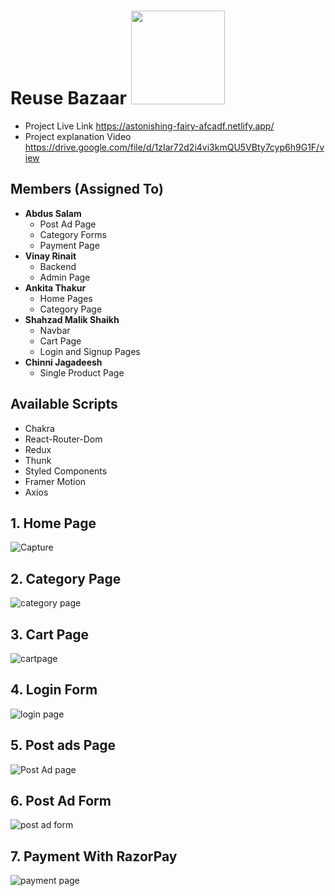 # Reuse Bazaar                                                                      <img src='https://user-images.githubusercontent.com/101567617/213376453-2316aeb0-5717-44a8-899e-f51ec9bf8adc.png' width=150px />
<!-- ![logo](https://user-images.githubusercontent.com/101567617/213124916-3eb14779-abbf-4134-a802-ed83dc2d03ed.png)
![logo-removebg-preview](https://user-images.githubusercontent.com/101567617/213125852-58bea555-6c3e-40ad-8aa2-cc2bbc271580.png)
![revised-logo-removebg-preview](https://user-images.githubusercontent.com/101567617/213376453-2316aeb0-5717-44a8-899e-f51ec9bf8adc.png) -->

* Project Live Link https://astonishing-fairy-afcadf.netlify.app/
* Project explanation Video https://drive.google.com/file/d/1zIar72d2i4vi3kmQU5VBty7cyp6h9G1F/view

## Members (Assigned To)
* **Abdus Salam**
  * Post Ad Page
  * Category Forms 
  * Payment Page
* **Vinay Rinait**
  * Backend
  * Admin Page
* **Ankita Thakur**
  * Home Pages
  * Category Page
* **Shahzad Malik Shaikh**
  * Navbar
  * Cart Page
  * Login and Signup Pages
* **Chinni Jagadeesh**
  * Single Product Page

## Available Scripts
* Chakra
* React-Router-Dom
* Redux 
* Thunk
* Styled Components
* Framer Motion
* Axios


## 1. Home Page

![Capture](https://user-images.githubusercontent.com/101567617/213965954-89f2a17a-284c-41e5-bf80-0b70b3e3244a.JPG)

## 2. Category Page

![category page](https://user-images.githubusercontent.com/101567617/213966052-594dcf33-caf3-444c-8680-846f3c645f9a.JPG)

## 3. Cart Page

![cartpage](https://user-images.githubusercontent.com/101567617/213966152-c4f1c293-252c-421f-a85e-a38371dfc1ff.JPG)

## 4. Login Form

![login page](https://user-images.githubusercontent.com/101567617/213966217-c0fbf97e-7ad5-4d26-9e5a-66b7e4b2c1c4.JPG)

## 5. Post ads Page

![Post Ad page](https://user-images.githubusercontent.com/101567617/213966384-e7df02dc-68c5-459d-abe2-97dcf35fd092.JPG)

## 6. Post Ad Form

![post ad form](https://user-images.githubusercontent.com/101567617/213966419-8ff7123c-0cae-4a5c-bde8-7cc32a46d535.JPG)

## 7. Payment With RazorPay


![payment page](https://user-images.githubusercontent.com/101567617/214093860-91874bf9-28a5-4a87-8cb6-10138eab2ed5.JPG)





